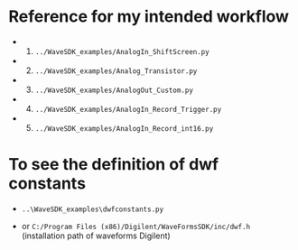 # Reference for my intended workflow

- 1. `../WaveSDK_examples/AnalogIn_ShiftScreen.py`

- 2. `../WaveSDK_examples/Analog_Transistor.py`

- 3. `../WaveSDK_examples/AnalogOut_Custom.py`

- 4. `../WaveSDK_examples/AnalogIn_Record_Trigger.py`

- 5. `../WaveSDK_examples/AnalogIn_Record_int16.py`

# To see the definition of dwf constants

- `..\WaveSDK_examples\dwfconstants.py`

- or `C:/Program Files (x86)/Digilent/WaveFormsSDK/inc/dwf.h` (installation path of waveforms Digilent)